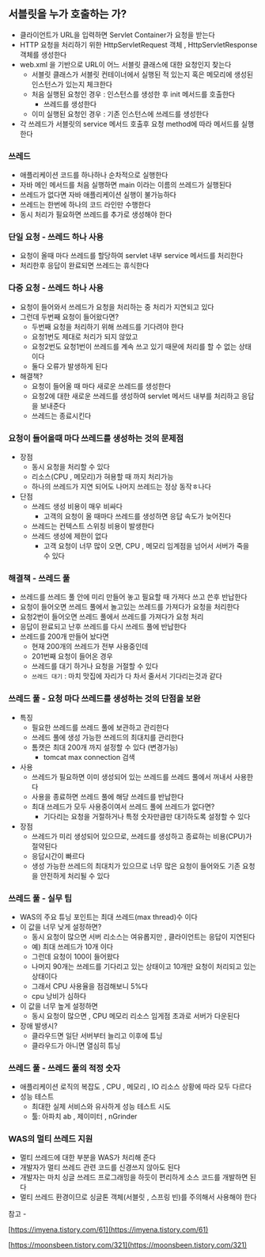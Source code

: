 ## 서블릿을 누가 호출하는 가?

- 클라이언트가 URL을 입력하면 Servlet Container가 요청을 받는다
- HTTP 요청을 처리하기 위한 HttpServletRequest 객체 , HttpServletResponse 객체를 생성한다
- web.xml 을 기반으로 URL이 어느 서블릿 클래스에 대한 요청인지 찾는다
    - 서블릿 클래스가 서블릿 컨테이너에서 실행된 적 있는지 혹은 메모리에 생성된 인스턴스가 있는지 체크한다
    - 처음 실행된 요청인 경우 : 인스턴스를 생성한 후 init 메서드를 호출한다
        - 쓰레드를 생성한다
    - 이미 실행된 요청인 경우 : 기존 인스턴스에 쓰레드를 생성한다
- 각 쓰레드가 서블릿의 service 메서드 호출후 요청 method에 따라 메서드를 실행한다

### 쓰레드

- 애플리케이션 코드를 하나하나 순차적으로 실행한다
- 자바 메인 메서드를 처음 실행하면 main 이라는 이름의 쓰레드가 실행된다
- 쓰레드가 없다면 자바 애플리케이션 실행이 불가능하다
- 쓰레드는 한번에 하나의 코드 라인만 수행한다
- 동시 처리가 필요하면 쓰레드를 추가로 생성해야 한다

### 단일 요청 - 쓰레드 하나 사용

- 요청이 올때 마다 쓰레드를 할당하여 servlet 내부 service 메서드를 처리한다
- 처리한후 응답이 완료되면 쓰레드는 휴식한다

### 다중 요청 - 쓰레드 하나 사용

- 요청이 들어와서 쓰레드가 요청을 처리하는 중 처리가 지연되고 있다
- 그런데 두번째 요청이 들어왔다면?
    - 두번째 요청을 처리하기 위해 쓰레드를 기다려야 한다
    - 요청1번도 제대로 처리가 되지 않았고
    - 요청2번도 요청1번이 쓰레드를 계속 쓰고 있기 때문에 처리를 할 수 없는 상태이다
    - 둘다 오류가 발생하게 된다
- 해결책?
    - 요청이 들어올 때 마다 새로운 쓰레드를 생성한다
    - 요청2에 대한 새로운 쓰레드를 생성하여 servlet 메서드 내부를 처리하고 응답을 보내준다
    - 쓰레드는 종료시킨다

### 요청이 들어올때 마다 쓰레드를 생성하는 것의 문제점

- 장점
    - 동시 요청을 처리할 수 있다
    - 리소스(CPU , 메모리)가 혀용할 때 까지 처리가능
    - 하나의 쓰레드가 지연 되어도 나머지 쓰레드는 정상 동작ㅎ나다
- 단점
    - 쓰레드 생성 비용이 매우 비싸다
        - 고객의 요청이 올 때마다 쓰레드를 생성하면 응답 속도가 늦어진다
    - 쓰레드는 컨텍스트 스위칭 비용이 발생한다
    - 쓰레드 생성에 제한이 없다
        - 고객 요청이 너무 많이 오면, CPU , 메모리 임계점을 넘어서 서버가 죽을 수 있다

### 해결책 - 쓰레드 풀

- 쓰레드를 쓰레드 풀 안에 미리 만들어 놓고 필요할 때 가져다 쓰고 쓴후 반납한다
- 요청이 들어오면 쓰레드 풀에서 놀고있는 쓰레드를 가져다가 요청을 처리한다
- 요청2번이 들어오면 쓰레드 풀에서 쓰레드를 가져다가 요청 처리
- 응답이 완료되고 난후 쓰레드를 다시 쓰레드 풀에 반납한다
- 쓰레드를 200개 만들어 놨다면
    - 현재 200개의 쓰레드가 전부 사용중인데
    - 201번째 요청이 들어온 경우
    - 쓰레드를 대기 하거나 요청을 거절할 수 있다
    - `쓰레드 대기` : 마치 맛집에 자리가 다 차서 줄서서 기다리는것과 같다
    

### 쓰레드 풀 - 요청 마다 쓰레드를 생성하는 것의 단점을 보완

- 특징
    - 필요한 쓰레드를 쓰레드 풀에 보관하고 관리한다
    - 쓰레드 풀에 생성 가능한 쓰레드의 최대치를 관리한다
    - 톰캣은 최대 200개 까지 설정할 수 있다 (변경가능)
        - tomcat max connection 검색
- 사용
    - 쓰레드가 필요하면 이미 생성되어 있는 쓰레드를 쓰레드 풀에서 꺼내서 사용한다
    - 사용을 종료하면 쓰레드 풀에 해당 쓰레드를 반납한다
    - 최대 쓰레드가 모두 사용중이여서 쓰레드 풀에 쓰레드가 없다면?
        - 기다리는 요청을 거절하거나 특정 숫자만큼만 대기하도록 설정할 수 있다
- 장점
    - 쓰레드가 미리 생성되어 있으므로, 쓰레드를 생성하고 종료하는 비용(CPU)가 절약된다
    - 응답시간이 빠르다
    - 생성 가능한 쓰레드의 최대치가 있으므로 너무 많은 요청이 들어와도 기존 요청을 안전하게 처리될 수 있다

### 쓰레드 풀 - 실무 팁

- WAS의 주요 튜닝 포인트는 최대 쓰레드(max thread)수 이다
- 이 값을 너무 낮게 설정하면?
    - 동시 요청이 많으면 서버 리소스는 여유롭지만 , 클라이언트는 응답이 지연된다
    - 예) 최대 쓰레드가 10개 이다
    - 그런데 요청이 100이 들어왔다
    - 나머지 90개는 쓰레드를 기다리고 있는 상태이고 10개만 요청이 처리되고 있는 상태이다
    - 그래서 CPU 사용율을 점검해보니 5%다
    - cpu 낭비가 심하다
- 이 값을 너무 높게 설정하면
    - 동시 요청이 많으면 , CPU 메모리 리소스 임게점 초과로 서버가 다운된다
- 장애 발생시?
    - 클라우드면 일단 서버부터 늘리고 이후에 튜닝
    - 클라우드가 아니면 열심히 튜닝

### 쓰레드 풀 - 쓰레드 풀의 적정 숫자

- 애플리케이션 로직의 복잡도 , CPU , 메모리 , IO 리소스 상황에 따라 모두 다르다
- 성능 테스트
    - 최대한 실제 서비스와 유사하게 성능 테스트 시도
    - 툴: 아파치 ab , 제이미터 , nGrinder

### WAS의 멀티 쓰레드 지원

- 멀티 쓰레드에 대한 부분을 WAS가 처리해 준다
- 개발자가 멀티 쓰레드 관련 코드를 신경쓰지 않아도 된다
- 개발자는 마치 싱글 쓰레드 프로그래밍을 하듯이 편리하게 소스 코드를 개발하면 된다
- 멀티 쓰레드 환경이므로 싱글톤 객체(서블릿 , 스프링 빈)를 주의해서 사용해야 한다

참고 - 

[https://imyena.tistory.com/61](https://imyena.tistory.com/61)

[https://moonsbeen.tistory.com/321](https://moonsbeen.tistory.com/321)